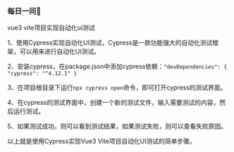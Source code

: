 ### 每日一问🤔️

vue3 vite项目实现自动化ui测试

1、使用Cypress实现自动化UI测试，Cypress是一款功能强大的自动化测试框架，可以用来进行自动化UI测试。

2、安装cypress，在package.json中添加cypress依赖：` "devDependencies": { "cypress": "^4.12.1" } `

3、在项目根目录下运行`npx cypress open`命令，即可打开cypress的测试界面。 

4、在cypress的测试界面中，创建一个新的测试文件，输入需要测试的内容，然后运行测试。 

5、如果测试成功，则可以看到测试结果，如果测试失败，则可以查看失败原因。 

以上就是使用Cypress实现Vue3 Vite项目自动化UI测试的简单步骤。